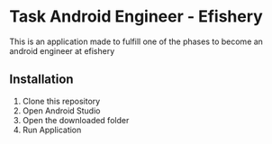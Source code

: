 # Task Android Engineer - Efishery

This is an application made to fulfill one of the phases to become an android engineer at efishery

## Installation

1. Clone this repository
2. Open Android Studio
3. Open the downloaded folder
4. Run Application
